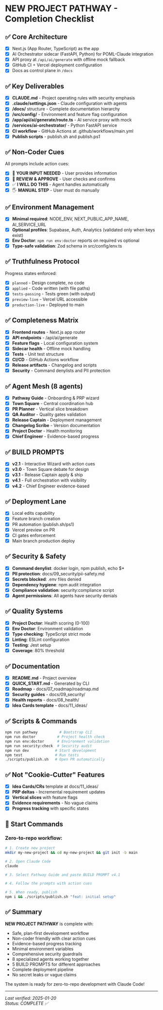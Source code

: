 # NEW PROJECT PATHWAY - Completion Checklist

## ✅ Core Architecture
- [x] Next.js (App Router, TypeScript) as the app
- [x] AI Orchestrator sidecar (FastAPI, Python) for POML-Claude integration
- [x] API proxy at `/api/ai/generate` with offline mock fallback
- [x] GitHub CI + Vercel deployment configuration
- [x] Docs as control plane in `/docs`

## ✅ Key Deliverables
- [x] **CLAUDE.md** - Project operating rules with security emphasis
- [x] **.claude/settings.json** - Claude configuration with agents
- [x] **/docs/** structure - Complete documentation hierarchy
- [x] **/src/config/** - Environment and feature flag configuration
- [x] **/app/api/ai/generate/route.ts** - AI service proxy with mock
- [x] **/services/ai-orchestrator/** - Python FastAPI service
- [x] **CI workflow** - GitHub Actions at .github/workflows/main.yml
- [x] **Publish scripts** - publish.sh and publish.ps1

## ✅ Non-Coder Cues
All prompts include action cues:
- [x] 📝 **YOUR INPUT NEEDED** - User provides information
- [x] 🔎 **REVIEW & APPROVE** - User checks and confirms
- [x] ✅ **I WILL DO THIS** - Agent handles automatically
- [x] 🖐️ **MANUAL STEP** - User must do manually

## ✅ Environment Management
- [x] **Minimal required**: NODE_ENV, NEXT_PUBLIC_APP_NAME, AI_SERVICE_URL
- [x] **Optional profiles**: Supabase, Auth, Analytics (validated only when keys exist)
- [x] **Env Doctor**: `npm run env:doctor` reports on required vs optional
- [x] **Type-safe validation**: Zod schema in src/config/env.ts

## ✅ Truthfulness Protocol
Progress states enforced:
- [x] `planned` - Design complete, no code
- [x] `applied` - Code written (with file paths)
- [x] `tests-passing` - Tests green (with output)
- [x] `preview-live` - Vercel URL accessible
- [x] `production-live` - Deployed to main

## ✅ Completeness Matrix
- [x] **Frontend routes** - Next.js app router
- [x] **API endpoints** - /api/ai/generate
- [x] **Feature flags** - Local configuration system
- [x] **Sidecar health** - Offline mock handling
- [x] **Tests** - Unit test structure
- [x] **CI/CD** - GitHub Actions workflow
- [x] **Release artifacts** - Changelog and scripts
- [x] **Security** - Command denylists and PII protection

## ✅ Agent Mesh (8 agents)
- [x] **Pathway Guide** - Onboarding & PRP wizard
- [x] **Town Square** - Central coordination hub
- [x] **PR Planner** - Vertical slice breakdown
- [x] **QA Auditor** - Quality gates validation
- [x] **Release Captain** - Deployment management
- [x] **Changelog Scribe** - Version documentation
- [x] **Project Doctor** - Health monitoring
- [x] **Chief Engineer** - Evidence-based progress

## ✅ BUILD PROMPTS
- [x] **v2.1** - Interactive Wizard with action cues
- [x] **v3.0** - Town Square debate for design
- [x] **v3.1** - Release Captain apply & ship
- [x] **v4.1** - Full orchestration with visibility
- [x] **v4.2** - Chief Engineer evidence-based

## ✅ Deployment Lane
- [x] Local edits capability
- [x] Feature branch creation
- [x] PR automation (publish.sh/ps1)
- [x] Vercel preview on PR
- [x] CI gates enforcement
- [x] Main branch production deploy

## ✅ Security & Safety
- [x] **Command denylist**: docker login, npm publish, echo $*
- [x] **PII protection**: docs/09_security/pii-safety.md
- [x] **Secrets blocked**: .env files denied
- [x] **Dependency hygiene**: npm audit integration
- [x] **Compliance validation**: security:compliance script
- [x] **Agent permissions**: All agents have security denials

## ✅ Quality Systems
- [x] **Project Doctor**: Health scoring (0-100)
- [x] **Env Doctor**: Environment validation
- [x] **Type checking**: TypeScript strict mode
- [x] **Linting**: ESLint configuration
- [x] **Testing**: Jest setup
- [x] **Coverage**: 80% threshold

## ✅ Documentation
- [x] **README.md** - Project overview
- [x] **QUICK_START.md** - Generated by CLI
- [x] **Roadmap** - docs/07_roadmap/roadmap.md
- [x] **Security guides** - docs/09_security/
- [x] **Health reports** - docs/08_health/
- [x] **Idea Cards template** - docs/11_ideas/

## ✅ Scripts & Commands
```bash
npm run pathway          # Bootstrap CLI
npm run doctor          # Project health check
npm run env:doctor      # Environment validation
npm run security:check  # Security audit
npm run dev            # Start development
npm test               # Run tests
./scripts/publish.sh   # Open PR automatically
```

## ✅ Not "Cookie-Cutter" Features
- [x] **Idea Cards/CRs** template at docs/11_ideas/
- [x] **PRP deltas** - Incremental requirement updates
- [x] **Vertical slices** with feature flags
- [x] **Evidence requirements** - No vague claims
- [x] **Progress tracking** with specific states

## 🎯 Start Commands

### Zero-to-repo workflow:
```bash
# 1. Create new project
mkdir my-new-project && cd my-new-project && git init -b main

# 2. Open Claude Code
claude

# 3. Select Pathway Guide and paste BUILD PROMPT v4.1

# 4. Follow the prompts with action cues

# 5. When ready, publish
npm i && ./scripts/publish.sh "feat: initial setup"
```

## ✅ Summary

**NEW PROJECT PATHWAY** is complete with:
- Safe, plan-first development workflow
- Non-coder friendly with clear action cues
- Evidence-based progress tracking
- Minimal environment variables
- Comprehensive security guardrails
- 8 specialized agents working together
- 5 BUILD PROMPTS for different approaches
- Complete deployment pipeline
- No secret leaks or vague claims

The system is ready for zero-to-repo development with Claude Code!

---

*Last verified: 2025-01-20*  
*Status: COMPLETE ✅*
